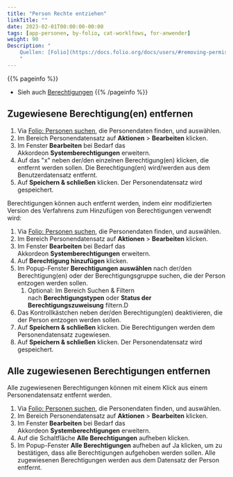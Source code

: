 ```yaml
---
title: "Person Rechte entziehen"
linkTitle: ""
date: 2023-02-01T00:00:00-00:00
tags: [app-personen, by-folio, cat-worklfows, for-anwender]
weight: 90
Description: "
    Quellen: [Folio](https://docs.folio.org/docs/users/#removing-permissions-from-a-users-record ) & [GBV](https://info.gbv.de/display/FOLIOGBVEXTERN/Folio:+Person+Rechte+entziehen)
    "
---
```


{{% pageinfo %}}
-   Sieh auch [Berechtigungen](https://info.gbv.de/display/FOLIOGBVEXTERN/Berechtigungen)
{{% /pageinfo %}}

## Zugewiesene Berechtigung(en) entfernen

1.  Via [Folio: Personen suchen](https://info.gbv.de/display/FOLIOGBVEXTERN/Folio%3A+Personen+suchen), die Personendaten finden, und auswählen.
2.  Im Bereich Personendatensatz auf **Aktionen** \> **Bearbeiten** klicken.
3.  Im Fenster **Bearbeiten** bei Bedarf das Akkordeon **Systemberechtigungen** erweitern.
4.  Auf das "x" neben der/den einzelnen Berechtigung(en) klicken, die entfernt werden sollen. Die Berechtigung(en) wird/werden aus dem Benutzerdatensatz entfernt.
5.  Auf **Speichern & schließen** klicken. Der Personendatensatz wird gespeichert.

Berechtigungen können auch entfernt werden, indem einr modifizierten Version des Verfahrens zum Hinzufügen von Berechtigungen verwendt wird:

1.  Via [Folio: Personen suchen](https://info.gbv.de/display/FOLIOGBVEXTERN/Folio%3A+Personen+suchen), die Personendaten finden, und auswählen.
2.  Im Bereich Personendatensatz auf **Aktionen** \> **Bearbeiten** klicken.
3.  Im Fenster **Bearbeiten** bei Bedarf das Akkordeon **Systemberechtigungen** erweitern.
4.  Auf **Berechtigung hinzufügen** klicken.
5.  Im Popup-Fenster **Berechtigungen auswählen** nach der/den Berechtigung(en) oder der Berechtigungsgruppe suchen, die der Person entzogen werden sollen.
    1.  Optional: Im Bereich Suchen & Filtern nach **Berechtigungstypen** oder **Status der Berechtigungszuweisung** filtern.D
6.  Das Kontrollkästchen neben der/den Berechtigung(en) deaktivieren, die der Person entzogen werden sollen.
7.  Auf **Speichern & schließen** klicken. Die Berechtigungen werden dem Personendatensatz zugewiesen.
8.  Auf **Speichern & schließen** klicken. Der Personendatensatz wird gespeichert.

## Alle zugewiesenen Berechtigungen entfernen

Alle zugewiesenen Berechtigungen können mit einem Klick aus einem Personendatensatz entfernt werden.

1.  Via [Folio: Personen suchen](https://info.gbv.de/display/FOLIOGBVEXTERN/Folio%3A+Personen+suchen), die Personendaten finden, und auswählen.
2.  Im Bereich Personendatensatz auf **Aktionen** \> **Bearbeiten** klicken.
3.  Im Fenster **Bearbeiten** bei Bedarf das Akkordeon **Systemberechtigungen** erweitern.
4.  Auf die Schaltfläche **Alle Berechtigungen** aufheben klicken.
5.  Im Popup-Fenster **Alle Berechtigungen** aufheben auf Ja klicken, um zu bestätigen, dass alle Berechtigungen aufgehoben werden sollen. Alle zugewiesenen Berechtigungen werden aus dem Datensatz der Person entfernt.
